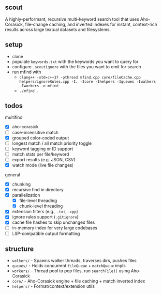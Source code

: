 ## scout
A highly-performant, recursive multi-keyword search tool that uses Aho-Corasick, file-change caching, and inverted indexes for instant, context-rich results across large textual datasets and filesystems.

## setup

- clone
- populate `keywords.txt` with the keywords you want to query for
- configure `.scoutignore` with the files you want to omit for search
- run mfind with
    - `clang++ -std=c++17 -pthread mfind.cpp core/fileCache.cpp helpers/ignoreRules.cpp -I. -Icore -Ihelpers -Iqueues -Iwalkers -Iworkers -o mfind`
    - `./mfind .`

## todos

multifind
- [X] aho-corasick
- [ ] case-insensitive match
- [X] grouped color-coded output
- [ ] longest match / all match priority toggle
- [ ] keyword tagging or ID support
- [ ] match stats per file/keyword
- [ ] export results (e.g. JSON, CSV)
- [X] watch mode (live file changes)

general
- [X] chunking
- [X] recursive find in directory
- [X] parallelization
    - [X] file-level threading
    - [X] chunk-level threading
- [X] extension filters (e.g., `.txt`, `.cpp`)
- [X] ignore rules support (`.gitignore`)
- [X] cache file hashes to skip unchanged files
- [ ] in-memory index for very large codebases
- [ ] LSP-compatible output formatting

## structure

- `walkers/`      - Spawns walker threads, traverses dirs, pushes files
- `queues/`	      - Holds concurrent `fileQueue` + `matchQueue` impls
- `workers/`      - Thread pool to pop files, run `searchFile()` using Aho-Corasick
- `core/`    	  - Aho-Corasick engine + file caching + match inverted index
- `helpers/`	  - Format/context/extension utils
